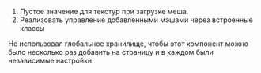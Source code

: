 1. Пустое значение для текстур при загрузке меша.
2. Реализовать управление добавленными мэшами через встроенные классы

Не использовал глобальное хранилище, чтобы этот компонент можно было несколько раз добавить на страницу и в каждом были независимые настройки.